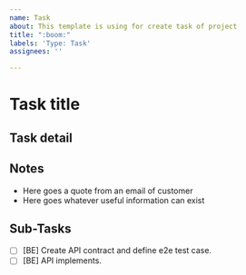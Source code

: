 ```yaml
---
name: Task
about: This template is using for create task of project
title: ":boom:"
labels: 'Type: Task'
assignees: ''

---
```


# Task title



## Task detail


## Notes 

* Here goes a quote from an email of customer
* Here goes whatever useful information can exist

## Sub-Tasks
- [ ] [BE] Create API contract and define e2e test case.
- [ ] [BE] API implements. 

